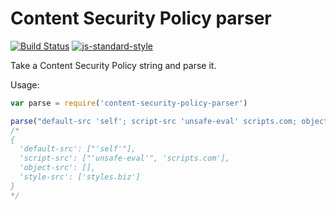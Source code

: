 Content Security Policy parser
==============================
[![Build Status](https://travis-ci.org/helmetjs/content-security-policy-parser.svg?branch=master)](https://travis-ci.org/helmetjs/content-security-policy-parser)
[![js-standard-style](https://img.shields.io/badge/code%20style-standard-brightgreen.svg)](http://standardjs.com/)

Take a Content Security Policy string and parse it.

Usage:

```javascript
var parse = require('content-security-policy-parser')

parse("default-src 'self'; script-src 'unsafe-eval' scripts.com; object-src; style-src styles.biz")
/*
{
  'default-src': ["'self'"],
  'script-src': ["'unsafe-eval'", 'scripts.com'],
  'object-src': [],
  'style-src': ['styles.biz']
}
*/
```
